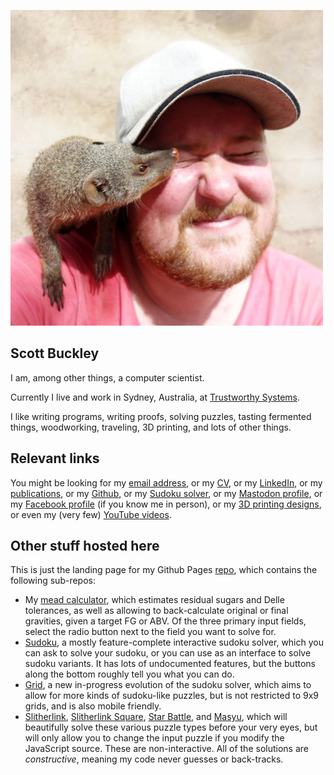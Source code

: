 <!-- ![Profile picture of a very handsome computer scientist](/public/profile_pic_mongoose.jpg) -->

![Profile picture of a very handsome computer scientist](/public/profile_pic_mongoose_500.jpg)
## Scott Buckley

I am, among other things, a computer scientist.

Currently I live and work in Sydney, Australia, at [Trustworthy Systems](https://trustworthy.systems/).

I like writing programs, writing proofs, solving puzzles, tasting fermented things, woodworking, traveling, 3D printing, and lots of other things.

## Relevant links
You might be looking for my [email address](mailto:scott@buck.ly), or my [CV](/public/cv_norefs.pdf), or my [LinkedIn](https://www.linkedin.com/in/scott-buckley-6b3a7a212/), or my [publications](https://scholar.google.com/citations?user=qXSb3woAAAAJ), or my [Github](https://github.com/scottbuckley), or my [Sudoku solver](/Sudoku/), or my [Mastodon profile](https://aus.social/@DrWraith), or my [Facebook profile](https://www.facebook.com/scott.j.h.buckley/) (if you know me in person), or my [3D printing designs](https://www.thingiverse.com/drwraith), or even my (very few) [YouTube videos](https://www.youtube.com/@drwraith8850).

## Other stuff hosted here
This is just the landing page for my Github Pages [repo](https://github.com/scottbuckley/scottbuckley.github.io), which contains the following sub-repos:
- My [mead calculator](/mead/), which estimates residual sugars and Delle tolerances, as well as allowing to back-calculate original or final gravities, given a target FG or ABV. Of the three primary input fields, select the radio button next to the field you want to solve for.
- [Sudoku](/Sudoku/), a mostly feature-complete interactive sudoku solver, which you can ask to solve your sudoku, or you can use as an interface to solve sudoku variants. It has lots of undocumented features, but the buttons along the bottom roughly tell you what you can do.
- [Grid](/Grid/), a new in-progress evolution of the sudoku solver, which aims to allow for more kinds of sudoku-like puzzles, but is not restricted to 9x9 grids, and is also mobile friendly.
- [Slitherlink](/Slitherlink/), [Slitherlink Square](/Slitherlink%20Sq/), [Star Battle](/StarBattle/), and [Masyu](/Masyu/), which will beautifully solve these various puzzle types before your very eyes, but will only allow you to change the input puzzle if you modify the JavaScript source. These are non-interactive. All of the solutions are *constructive*, meaning my code never guesses or back-tracks.
